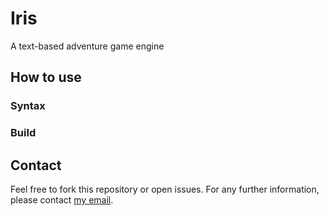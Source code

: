 # Iris
A text-based adventure game engine

## How to use
### Syntax
### Build

## Contact
Feel free to fork this repository or open issues. For any further information, please contact [my email](mailto:nguyengiabach1201@gmail.com).
